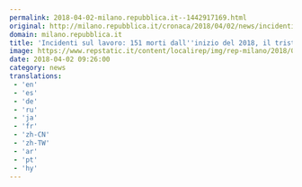 ```yaml
---
permalink: 2018-04-02-milano.repubblica.it--1442917169.html
original: http://milano.repubblica.it/cronaca/2018/04/02/news/incidenti_sul_lavoro_151_morti_dall_inizio_del_2018_il_triste_record_della_provincia_di_milano-192780182/?rss
domain: milano.repubblica.it
title: 'Incidenti sul lavoro: 151 morti dall''inizio del 2018, il triste record della provincia di Milano'
image: https://www.repstatic.it/content/localirep/img/rep-milano/2018/04/02/110812503-2f51405d-446e-438a-b383-e93ab61e1930.jpg
date: 2018-04-02 09:26:00
category: news
translations: 
 - 'en'
 - 'es'
 - 'de'
 - 'ru'
 - 'ja'
 - 'fr'
 - 'zh-CN'
 - 'zh-TW'
 - 'ar'
 - 'pt'
 - 'hy'
---
```


